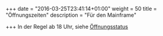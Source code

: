 +++
date = "2016-03-25T23:41:14+01:00"
weight = 50
title = "Öffnungszeiten"
description = "Für den Mainframe"

+++
In der Regel ab 18 Uhr, siehe [Öffnungsstatus](https://status.mainframe.io/)
